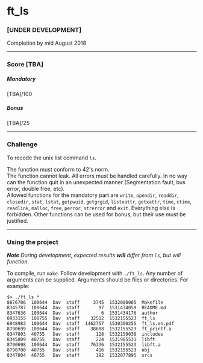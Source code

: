 # ft_ls
### [UNDER DEVELOPMENT]
Completion by mid August 2018
***
### Score [TBA]
##### Mandatory
[TBA]/100
##### Bonus
[TBA]/25
***
### Challenge  
To recode the unix list command `ls`.  
  
The function must conform to 42's norm.  
The function cannot leak. All errors must be handled carefully. In no way can the function quit in an unexpected manner (Segmentation fault, bus error, double free, etc).  
Allowed functions for the mandatory part are `write`, `opendir`, `readdir`, `closedir`, `stat`, `lstat`, `getpwuid`, `getgrgid`, `listxattr`, `getxattr`, `time`, `ctime`, `readlink`, `malloc`, `free`, `perror`, `strerror` and `exit`. Everything else is forbidden. Other functions can be used for bonus, but their use must be justified.
***
### Using the project
***Note*** *During development, expected results* ***will*** *differ from `ls`, but will function.*  
  
To compile, run `make`. Follow development with `./ft_ls`. Any number of arguments can be supplied. Arguments should be files or directories. For example:
```console
$> ./ft_ls *
8876706  100644  Dav  staff     3745  1532080065  Makefile
8345787  100644  Dav  staff       97  1531434059  README.md
8347636  100644  Dav  staff        6  1531434176  author
8933155  100755  Dav  staff    32512  1532155523  ft_ls
6948983  100644  Dav  staff  1462757  1530300255  ft_ls.en.pdf
8790699  100644  Dav  staff    38688  1532155523  ft_printf.a
8347803  40755   Dav  staff      128  1532159038  includes
8345809  40755   Dav  staff      224  1531985531  libft
8790698  100644  Dav  staff    76336  1532155523  libft.a
8790700  40755   Dav  staff      416  1532155523  obj
8347804  40755   Dav  staff      192  1532077895  srcs

